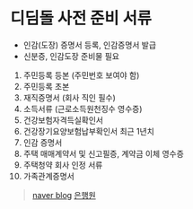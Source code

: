 

# 디딤돌 사전 준비 서류
- 인감(도장) 증명서 등록, 인감증명서 발급
- 신분증, 인감도장 준비물 필요

1. 주민등록 등본 (주민번호 보여야 함)
2. 주민등록 초본
3. 재직증명서 (회사 직인 필수)
4. 소득서류 (근로소득원천징수 영수증)
5. 건강보험자격득실확인서
6. 건강장기요양보험납부확인서 최근 1년치
7. 인감 증명서
8. 주택 매매계약서 및 신고필증, 계약금 이체 영수증
10. 주택청약 회사 인정 서류
11. 가족관계증명서


> [naver blog](https://blog.naver.com/salt29075/221058973961)
> [은행원](https://capitalismworld.tistory.com/entry/%EB%82%B4%EC%A7%91%EB%A7%88%EB%A0%A8%EB%94%94%EB%94%A4%EB%8F%8C%EB%8C%80%EC%B6%9C-%ED%95%84%EC%9A%94-%EC%84%9C%EB%A5%98-%EB%B0%8F-%EA%B8%88%EB%A6%AC-%EC%B4%9D%EC%A0%95%EB%A6%AC)
